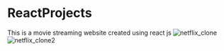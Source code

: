 # ReactProjects
This is a movie streaming website created using react js 
![netflix_clone](https://github.com/Razar150/ReactProjects/assets/71868060/b28d998d-c8c1-413c-bcdf-7184e26ec58f)
![netflix_clone2](https://github.com/Razar150/ReactProjects/assets/71868060/9bf7222c-2fbf-43d5-91c0-fb1c297060d0)
